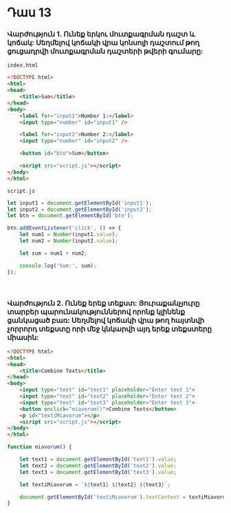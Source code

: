 # Դաս 13

### Վարժություն 1. Ունեք երկու մուտքագրման դաշտ և կոճակ: Սեղմելով կոճակի վրա կոնսոլի դաշտում թող ցուցադրվի մուտքագրման դաշտերի թվերի գումարը:

`index.html`
```html
<!DOCTYPE html>
<html>
<head>
    <title>Sum</title>
</head>
<body>
    <label for="input1">Number 1:</label>
    <input type="number" id="input1" />

    <label for="input2">Number 2:</label>
    <input type="number" id="input2" />

    <button id="btn">Sum</button>

    <script src="script.js"></script>
</body>
</html>

```

`script.js`
```js
let input1 = document.getElementById('input1');
let input2 = document.getElementById('input2');
let btn = document.getElementById('btn');

btn.addEventListener('click', () => {
    let num1 = Number(input1.value);
    let num2 = Number(input2.value);

    let sum = num1 + num2;

    console.log('Sum:', sum);
});

```

<br>

### Վարժություն 2. Ունեք երեք տեքստ: Յուրաքանչյուրը տարբեր պարունակություններով որոնք կլինենք ցանկացած բառ: Սեղմելով կոճակի վրա թող հայտնվի չորրորդ տեքստը որի մեջ կնկարվի այդ երեք տեքստերը միասին:
```html
<!DOCTYPE html>
<html>
<head>
    <title>Combine Texts</title>
</head>
<body>
    <input type="text" id="text1" placeholder="Enter text 1">
    <input type="text" id="text2" placeholder="Enter text 2">
    <input type="text" id="text3" placeholder="Enter text 3">
    <button onclick="miavorum()">Combine Texts</button>
    <p id="textiMiavorum"></p>
    <script src="script.js"></script>
</body>
</html>
```

```js
function miavorum() {

    let text1 = document.getElementById('text1').value;
    let text2 = document.getElementById('text2').value;
    let text3 = document.getElementById('text3').value;

    let textiMiavorum = `${text1} ${text2} ${text3}`;

    document.getElementById('textiMiavorum').textContent = textiMiavorum;
}
```